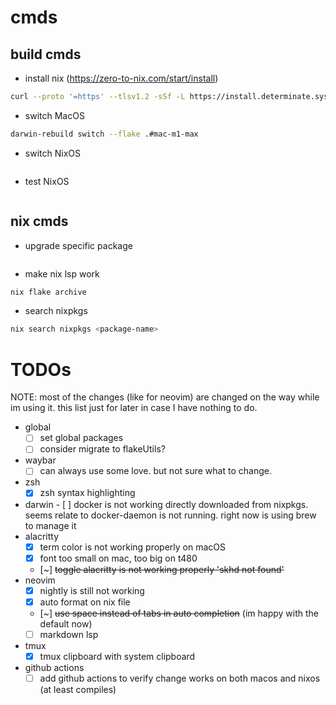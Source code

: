 # cmds
## build cmds
- install nix (https://zero-to-nix.com/start/install)
```bash
curl --proto '=https' --tlsv1.2 -sSf -L https://install.determinate.systems/nix | sh -s -- install
```
- switch MacOS
```bash
darwin-rebuild switch --flake .#mac-m1-max
```

- switch NixOS
```bash
```

- test NixOS
```bash
```

## nix cmds
- upgrade specific package
```bash
```

- make nix lsp work
```bash
nix flake archive
```

- search nixpkgs
```bash
nix search nixpkgs <package-name>
```

# TODOs
NOTE: most of the changes (like for neovim) are changed on the way while im using it. this list just for later in case I have nothing to do.
- global
	- [ ] set global packages
	- [ ] consider migrate to flakeUtils?
- waybar
	- [ ] can always use some love. but not sure what to change. 
- zsh
	- [x] zsh syntax highlighting
- darwin
        - [ ] docker is not working directly downloaded from nixpkgs. seems relate to docker-daemon is not running. right now is using brew to manage it
- alacritty 
	- [x] term color is not working properly on macOS
	- [x] font too small on mac, too big on t480
	- [~] ~~toggle alacritty is not working properly 'skhd not found'~~
- neovim
	- [x] nightly is still not working
	- [x] auto format on nix file
	- [~] ~~use space instead of tabs in auto completion~~ (im happy with the default now)
	- [ ] markdown lsp
- tmux
	- [x] tmux clipboard with system clipboard
- github actions
	- [ ] add github actions to verify change works on both macos and nixos (at least compiles)
